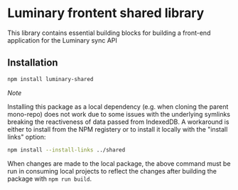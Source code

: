 # Luminary frontent shared library

This library contains essential building blocks for building a front-end application for the Luminary sync API

## Installation

```sh
npm install luminary-shared
```

_Note_

Installing this package as a local dependency (e.g. when cloning the parent mono-repo) does not work due to some issues with the underlying symlinks breaking the reactiveness of data passed from IndexedDB. A workaround is either to install from the NPM registery or to install it locally with the "install links" option:

```sh
npm install --install-links ../shared
```

When changes are made to the local package, the above command must be run in consuming local projects to reflect the changes after building the package with `npm run build`.
